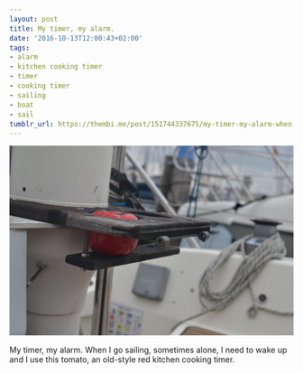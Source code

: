 ```yaml
---
layout: post
title: My timer, my alarm.
date: '2016-10-13T12:00:43+02:00'
tags:
- alarm
- kitchen cooking timer
- timer
- cooking timer
- sailing
- boat
- sail
tumblr_url: https://thembi.me/post/151744337675/my-timer-my-alarm-when-i-go-sailing-sometimes
---
```

 ![](/files/tumblr_oetquhMcyH1tq106bo1_1280.jpg)  

My timer, my alarm. When I go sailing, sometimes alone, I need to wake up and I use this tomato, an old-style red kitchen cooking timer.

